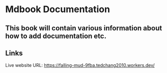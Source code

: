 # Mdbook Documentation




## This book will contain various information about how to add documentation etc.

## Links
Live website URL: <https://falling-mud-9fba.tedchang2010.workers.dev/>